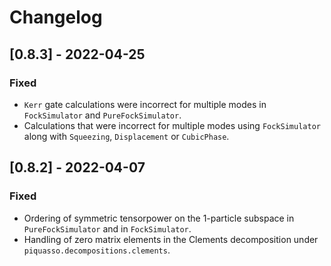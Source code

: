 # Changelog

## [0.8.3] - 2022-04-25

### Fixed

- `Kerr` gate calculations were incorrect for multiple modes in `FockSimulator`
  and `PureFockSimulator`.
- Calculations that were incorrect for multiple modes using `FockSimulator`
  along with `Squeezing`, `Displacement` or `CubicPhase`.

## [0.8.2] - 2022-04-07

### Fixed

- Ordering of symmetric tensorpower on the 1-particle subspace in `PureFockSimulator` and in `FockSimulator`.
- Handling of zero matrix elements in the Clements decomposition under `piquasso.decompositions.clements`.
